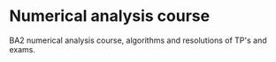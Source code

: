 # Numerical analysis course
BA2 numerical analysis course, algorithms and resolutions of TP's and exams.
